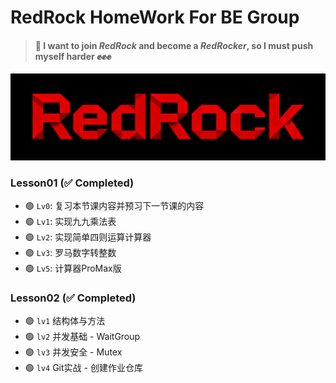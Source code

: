 # RedRock HomeWork For BE Group 

> #### 📡 I want to join _*RedRock*_ and become a _*RedRocker*_, so I must push myself harder ✊✊✊

![pic](img/pic.png)


### Lesson01 (✅ Completed)

- 🟢 `Lv0`: 复习本节课内容并预习下一节课的内容
- 🟢 `Lv1`: 实现九九乘法表
- 🟢 `Lv2`: 实现简单四则运算计算器
- 🟢 `Lv3`: 罗马数字转整数
- 🟢 `Lv5`: 计算器ProMax版

### Lesson02 (✅ Completed)

- 🟢 `lv1` 结构体与方法
- 🟢 `lv2` 并发基础 - WaitGroup
- 🟢 `lv3` 并发安全 - Mutex
- 🟢 `lv4` Git实战 - 创建作业仓库
